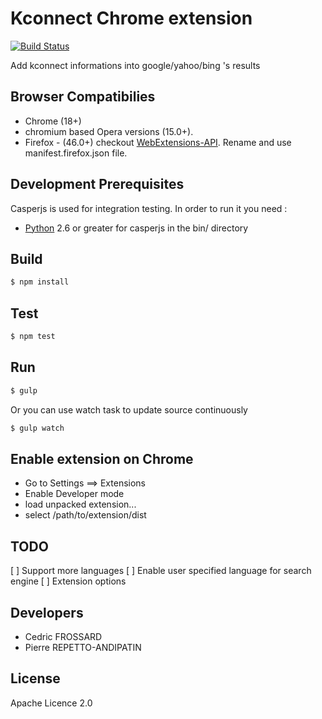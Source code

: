 Kconnect Chrome extension
===============

[![Build Status](https://travis-ci.org/healthonnet/hon-kconnect-chrome-extension.svg?branch=master)](https://travis-ci.org/healthonnet/hon-kconnect-chrome-extension)

Add kconnect informations into google/yahoo/bing 's results


Browser Compatibilies
-----
 - Chrome (18+)
 - chromium based Opera versions (15.0+).
 - Firefox - (46.0+) checkout [WebExtensions-API](https://developer.mozilla.org/en-US/Add-ons/WebExtensions). Rename and use manifest.firefox.json file.

Development Prerequisites
-----
Casperjs is used for integration testing. In order to run it you need :
 - [Python](https://www.python.org/)  2.6 or greater for casperjs in the bin/ directory

Build
-----

```bash
$ npm install
```

Test
----

```bash
$ npm test
```

Run
---

```bash
$ gulp
```

Or you can use watch task to update source continuously

```bash
$ gulp watch
```

Enable extension on Chrome
-------------

 - Go to Settings ==> Extensions
 - Enable Developer mode
 - load unpacked extension...
 - select /path/to/extension/dist

TODO
-----------
 [ ] Support more languages
 [ ] Enable user specified language for search engine
 [ ] Extension options


Developers
-----------

 - Cedric FROSSARD
 - Pierre REPETTO-ANDIPATIN

License
-------
Apache Licence 2.0
